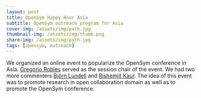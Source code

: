 ```yaml
---
layout: post
title: OpenSym Happy Hour Asia
subtitle: OpenSym outreach program for Asia
cover-img: /assets/img/path.jpg
thumbnail-img: /assets/img/thumb.png
share-img: /assets/img/path.jpg
tags: [opensym, outreach]
---
```


We organized an online event to popularize the OpenSym conference in Asia. [Gregorio Robles](https://scholar.google.com/citations?user=BhVjp-UAAAAJ&hl=en) served as the session chair of the event. We had two more commenters [Björn Lundell](https://www.his.se/en/about-us/staff/bjorn.lundell/) and [Rishemjit Kaur](https://scholar.google.com/citations?user=GH809NUAAAAJ&hl=en). The idea of this event was to promote research in open collaboration domain as well as to promote the OpenSym conference. 
